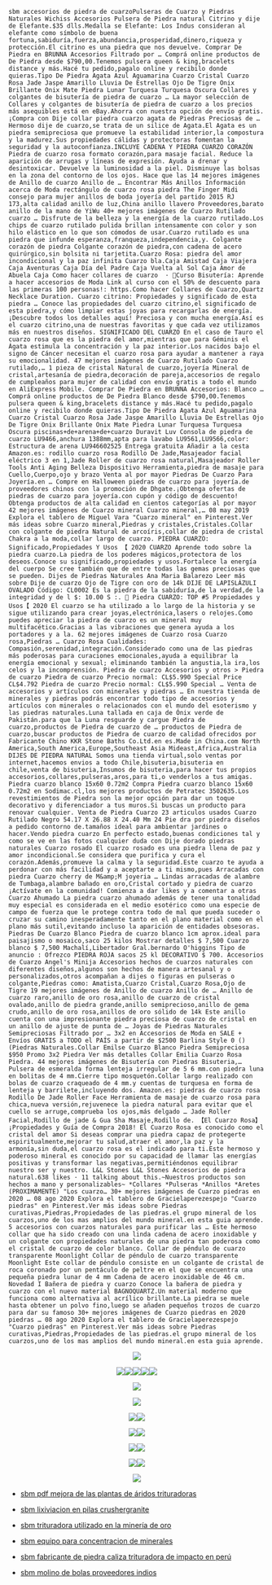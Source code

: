 
```
sbm accesorios de piedra de cuarzoPulseras de Cuarzo y Piedras Naturales Wichiss Accesorios Pulsera de Piedra natural Citrino y dije de Elefante.$35 dlls.Medalla se Elefante: Los Indus consideran al elefante como símbolo de buena fortuna,sabiduría,fuerza,abundancia,prosperidad,dinero,riqueza y protección.El citrino es una piedra que nos devuelve. Comprar De Piedra en BRUNNA Accesorios Filtrado por … Comprá online productos de De Piedra desde $790,00.Tenemos pulsera queen & king,bracelets distance y más.Hacé tu pedido,pagalo online y recibilo donde quieras.Tipo De Piedra Agata Azul Aguamarina Cuarzo Cristal Cuarzo Rosa Jade Jaspe Amarillo Lluvia De Estrellas Ojo De Tigre Onix Brillante Onix Mate Piedra Lunar Turquesa Turquesa Oscura Collares y colgantes de bisutería de piedra de cuarzo … La mayor selección de Collares y colgantes de bisutería de piedra de cuarzo a los precios más asequibles está en eBay.Ahorra con nuestra opción de envío gratis.¡Compra con Dije collar piedra cuarzo agata de Piedras Preciosas de … Hermoso dije de cuarzo,se trata de un silice de Agata.El Agata es un piedra semipreciosa que promueve la estabilidad interior,la compostura y la madurez.Sus propiedades cálidas y protectoras fomentan la seguridad y la autoconfianza.INCLUYE CADENA Y PIEDRA CUARZO CORAZÓN Piedra de cuarzo rosa formato corazón,para masaje facial. Reduce la aparición de arrugas y líneas de expresión. Ayuda a drenar y desintoxicar. Devuelve la luminosidad a la piel. Disminuye las bolsas en la zona del contorno de los ojos. Hace que las 14 mejores imágenes de Anillo de cuarzo Anillo de … Encontrar Más Anillos Información acerca de Moda rectángulo de cuarzo rosa piedra The Finger Midi consejo para mujer anillos de boda joyería del partido 2015 RJ 173,alta calidad anillo de luz,China anillo llavero Proveedores,barato anillo de la mano de YiWu 40+ mejores imágenes de Cuarzo Rutilado cuarzo … Disfrute de la belleza y la energía de la cuarzo rutilado.Los chips de cuarzo rutilado pulida brillan intensamente con color y son hilo elástico en lo que son cómodos de usar.Cuarzo rutilado es una piedra que infunde esperanza,franqueza,independencia,y. Colgante corazón de piedra Colgante corazón de piedra,con cadena de acero quirúrgico,sin bolsita ni tarjetita.Cuarzo Rosa: piedra del amor incondicional y la paz infinita Cuarzo bla.Caja Amistad Caja Viajera Caja Aventuras Caja Día del Padre Caja Vuelta al Sol Caja Amor de Abuela Caja Como hacer collares de cuarzo  · 📌Curso Bisutería: Aprende a hacer accesorios de Moda Link al curso con el 50% de descuento para las primeras 100 personas!: https.Como hacer Collares de Cuarzo,Quartz Necklace Duration. Cuarzo citrino: Propiedades y significado de esta piedra … Conoce las propiedades del cuarzo citrino,el significado de esta piedra,y cómo limpiar estas joyas para recargarlas de energía.¡Descubre todos los detalles aquí! Preciosa y con mucha energía.Así es el cuarzo citrino,una de nuestras favoritas y que cada vez utilizamos más en nuestros diseños. SIGNIFICADO DEL CUARZO En el caso de Tauro el cuarzo rosa que es la piedra del amor,mientras que para Géminis el Ágata estimula la concentración y la paz interior.Los nacidos bajo el signo de Cáncer necesitan el cuarzo rosa para ayudar a mantener a raya su emocionalidad. 47 mejores imágenes de Cuarzo Rutilado Cuarzo rutilado,… 1 pieza de cristal Natural de cuarzo,joyería Mineral de cristal,artesanía de piedra,decoración de pareja,accesorios de regalo de cumpleaños para mujer de calidad con envío gratis a todo el mundo en AliExpress Mobile. Comprar De Piedra en BRUNNA Accesorios: Blanco … Comprá online productos de De Piedra Blanco desde $790,00.Tenemos pulsera queen & king,bracelets distance y más.Hacé tu pedido,pagalo online y recibilo donde quieras.Tipo De Piedra Agata Azul Aguamarina Cuarzo Cristal Cuarzo Rosa Jade Jaspe Amarillo Lluvia De Estrellas Ojo De Tigre Onix Brillante Onix Mate Piedra Lunar Turquesa Turquesa Oscura piscinas+de+arena+de+cuarzo Duravit Luv Consola de piedra de cuarzo LU9466,anchura 1388mm,apta para lavabo LU9561,LU9566,color: Estructura de arena LU946602525 Entrega gratuita Añadir a la cesta Amazon.es: rodillo cuarzo rosa Rodillo De Jade,Masajeador facial eléctrico 3 en 1,Jade Roller de cuarzo rosa natural,Masajeador Roller Tools Anti Aging Belleza Dispositivo Herramienta,piedra de masaje para Cuello,Cuerpo,ojo y brazo Venta al por mayor Piedras De Cuarzo Para Joyería.en … Compre en Halloween piedras de cuarzo para joyería.de proveedores chinos con la promoción de Dhgate.¡Obtenga ofertas de piedras de cuarzo para joyería.con cupón y código de descuento! Obtenga productos de alta calidad en cientos categorías al por mayor 42 mejores imágenes de Cuarzo mineral Cuarzo mineral,… 08 may 2019 Explora el tablero de Miguel Vara "Cuarzo mineral" en Pinterest.Ver más ideas sobre Cuarzo mineral,Piedras y cristales,Cristales.Collar con colgante de piedra Natural de arcoíris,collar de piedra de cristal Chakra a la moda,collar largo de cuarzo. PIEDRA CUARZO: Significado,Propiedades Y Usos 【 2020 CUARZO Aprende todo sobre la piedra cuarzo.La piedra de los poderes mágicos,protectora de los deseos.Conoce su significado,propiedades y usos.Fortalece la energía del cuerpo Se cree también que de entre todas las gemas preciosas que se pueden. Dijes de Piedras Naturales Ana Maria Balarezo Leer más sobre Dije de cuarzo Ojo de Tigre con oro de 14k DIJE DE LAPISLÁZULI OVALADO Código: CL0002 Es la piedra de la sabiduría,de la verdad,de la integridad y de l $: 10.00 S :. 💎 Piedra CUARZO: TOP #5 Propiedades y Usos【 2020 El cuarzo se ha utilizado a lo largo de la historia y se sigue utilizando para crear joyas,electrónica,lasers o relojes.Como puedes apreciar la piedra de cuarzo es un mineral muy multifacético.Gracias a las vibraciones que genera ayuda a los portadores y a la. 62 mejores imágenes de Cuarzo rosa Cuarzo rosa,Piedras … Cuarzo Rosa Cualidades: Compasión,serenidad,integración.Considerado como una de las piedras más poderosas para curaciones emocionales,ayuda a equilibrar la energía emocional y sexual; eliminando también la angustia,la ira,los celos y la incomprensión. Piedra de cuarzo Accesorios y otros > Piedra de cuarzo Piedra de cuarzo Precio normal: CL$5.990 Special Price CL$4.792 Piedra de cuarzo Precio normal: CL$5.990 Special … Venta de accesorios y artículos con minerales y piedras … En nuestra tienda de minerales y piedras podrás encontrar todo tipo de accesorios y artículos con minerales o relacionados con el mundo del esoterismo y las piedras naturales.Luna tallada en caja de Ónix verde de Pakistán.para que la Luna resguarde y cargue Piedra de cuarzo,productos de Piedra de cuarzo de … productos de Piedra de cuarzo,buscar productos de Piedra de cuarzo de calidad ofrecidos por Fabricante Chino KKR Stone Baths Co.Ltd.en es.Made in China.com North America,South America,Europe,Southeast Asia Mideast,Africa,Australia DIJES DE PIEDRA NATURAL Somos una tienda virtual,solo ventas por internet,hacemos envios a todo Chile,bisuteria,bisuteria en chile,venta de bisuteria,Insumos de bisuteria,para hacer tus propios accesorios,collares,pulseras,aros,para ti,o venderlos a tus amigas. Piedra cuarzo blanco 15x60 0.72m2 Compra Piedra cuarzo blanco 15x60 0.72m2 en Sodimac.cl,los mejores productos de Petratec 3502635.Los revestimientos de Piedra son la mejor opción para dar un toque decorativo y diferenciador a tus muros.Si buscas un producto para renovar cualquier. Venta de Piedra Cuarzo 23 articulos usados Cuarzo Rutilado Negro 54.17 X 26.88 X 24.40 Mm 24 Pie dra por piedra diseños a pedido contorno de.tamaños ideal para ambientar jardines o hacer.Vendo piedra cuarzo En perfecto estado,buenas condiciones tal y como se ve en las fotos cualquier duda con Dije dorado piedras naturales Cuarzo rosado El cuarzo rosado es una piedra llena de paz y amor incondicional.Se considera que purifica y cura el corazón.Además,promueve la calma y la seguridad.Este cuarzo te ayuda a perdonar con más facilidad y a aceptarte a ti mismo,pues Arracadas con piedra Cuarzo cherry de M&amp;M joyeria … Lindas arracadas de alambre de Tumbaga,alambre bañado en oro,Cristal cortado y piedra de cuarzo ¡Actívate en la comunidad! Comienza a dar likes y a comentar a otras Cuarzo Ahumado La piedra cuarzo ahumado además de tener una tonalidad muy especial es considerada en el medio esotérico como una especie de campo de fuerza que le protege contra todo de mal que pueda suceder o cruzar su camino inesperadamente tanto en el plano material como en el plano más sutil,evitando incluso la aparición de entidades obsesoras. Piedras De Cuarzo Blanco Piedra de cuarzo blanco 1cm aprox.ideal para paisajismo o mosaico,saco 25 kilos Mostrar detalles $ 7,500 Cuarzo blanco $ 7,500 Machalí,Libertador Gral.bernardo O'higgins Tipo de anuncio : Ofrezco PIEDRA ROJA sacos 25 kl DECORATIVO $ 700. Accesorios de Cuarzo Angel's Minija Accesorios hechos de cuarzos naturales con diferentes diseños,algunos son hechos de manera artesanal y o personalizados,otros acompañan a dijes o figuras en pulseras o colgante,Piedras como: Amatista,Cuarzo Cristal,Cuarzo Rosa,Ojo de Tigre 19 mejores imágenes de Anillo de cuarzo Anillo de … Anillo de cuarzo raro,anillo de oro rosa,anillo de cuarzo de cristal ovalado,anillo de piedra grande,anillo semiprecioso,anillo de gema crudo,anillo de oro rosa,anillos de oro sólido de 14k Este anillo cuenta con una impresionante piedra preciosa de cuarzo de cristal en un anillo de ajuste de punta de … Joyas de Piedras Naturales Semipreciosas Filtrado por … 3x2 en Accesorios de Moda en SALE + Envíos GRATIS a TODO el PAÍS a partir de $2500 Barlina Style 0 () (Piedras Naturales.Collar Emilse Cuarzo Blanco Piedra Semipreciosa $950 Promo 3x2 Piedra Ver más detalles Collar Emilia Cuarzo Rosa Piedra. 44 mejores imágenes de Bisutería con Piedras Bisuteria,… Pulsera de esmeralda forma lenteja irregular de 5 6 mm.con piedra luna en bolitas de 4 mm.Cierre tipo mosquetón.Collar largo realizado con bolas de cuarzo craqueado de 4 mm.y cuentas de turquesa en forma de lenteja y barrilete,incluyendo dos. Amazon.es: piedras de cuarzo rosa Rodillo De Jade Roller Face Herramienta de masaje de cuarzo rosa para chica,nueva versión,rejuvenece la piedra natural para evitar que el cuello se arruge,comprueba los ojos,más delgado … Jade Roller Facial,Rodillo de jade & Gua Sha Masaje,Rodillo de. 【El Cuarzo Rosa】 ¡Propiedades y Guía de Compra 2018! El Cuarzo Rosa es conocido como el cristal del amor Si deseas comprar una piedra capaz de protegerte espiritualmente,mejorar tu salud,atraer el amor,la paz y la armonía,sin duda,el cuarzo rosa es el indicado para ti.Este hermoso y poderoso mineral es conocido por su capacidad de llamar las energías positivas y transformar las negativas,permitiéndonos equilibrar nuestro ser y nuestro. L&L Stones L&L Stones Accesorios de piedra natural.638 likes · 11 talking about this.~Nuestros productos son hechos a mano y personalizables~ *Collares *Pulseras *Anillos *Aretes (PROXIMAMENTE) "Los cuarzo… 30+ mejores imágenes de Cuarzo piedras en 2020 … 08 ago 2020 Explora el tablero de Gracielaperezespejo "Cuarzo piedras" en Pinterest.Ver más ideas sobre Piedras curativas,Piedras,Propiedades de las piedras.el grupo mineral de los cuarzos,uno de los mas amplios del mundo mineral.en esta guia aprende. 5 accesorios con cuarzos naturales para purificar las … Este hermoso collar que ha sido creado con una linda cadena de acero inoxidable y un colgante con propiedades naturales de una piedra tan poderosa como el cristal de cuarzo de color blanco. Collar de péndulo de cuarzo transparente Moonlight Collar de péndulo de cuarzo transparente Moonlight Este collar de péndulo consiste en un colgante de cristal de roca coronado por un pentáculo de peltre en el que se encuentra una pequeña piedra lunar de 4 mm Cadena de acero inoxidable de 46 cm. Novedad I Bañera de piedra y cuarzo Conoce la bañera de piedra y cuarzo con el nuevo material BAGNOQUARTZ.Un material moderno que funciona como alternativa al acrílico brillante.La piedra se muele hasta obtener un polvo fino,luego se añaden pequeños trozos de cuarzo para dar su famoso 30+ mejores imágenes de Cuarzo piedras en 2020 piedras … 08 ago 2020 Explora el tablero de Gracielaperezespejo "Cuarzo piedras" en Pinterest.Ver más ideas sobre Piedras curativas,Piedras,Propiedades de las piedras.el grupo mineral de los cuarzos,uno de los mas amplios del mundo mineral.en esta guia aprende. 
```

<div align="center">

<a href="https://es-crusher.shibang-china.com/github&k=sbm+accesorios+de+piedra+de+cuarzo"><img src="https://static.shibang-china.com/es/crusher/logo.jpg"></a>

<a href="https://es-crusher.shibang-china.com/github&k=sbm+accesorios+de+piedra+de+cuarzo"><img src="https://static.shibang-china.com/es/crusher/index.jpg"></a><a href="https://es-crusher.shibang-china.com/material.htmlgithub&k=sbm+accesorios+de+piedra+de+cuarzo"><img src="https://static.shibang-china.com/es/crusher/material.jpg"></a><a href="https://es-crusher.shibang-china.com/application.htmlgithub&k=sbm+accesorios+de+piedra+de+cuarzo"><img src="https://static.shibang-china.com/es/crusher/application.jpg"></a><a href="https://es-crusher.shibang-china.com/aboutus.htmlgithub&k=sbm+accesorios+de+piedra+de+cuarzo"><img src="https://static.shibang-china.com/es/crusher/aboutus.jpg"></a><a href="https://es-crusher.shibang-china.com/contact.htmlgithub&k=sbm+accesorios+de+piedra+de+cuarzo"><img src="https://static.shibang-china.com/es/crusher/contact.jpg"></a>

<a href="https://es-crusher.shibang-china.com/github&k=sbm+accesorios+de+piedra+de+cuarzo"><img src="https://static.shibang-china.com/es/crusher/banner.jpg"></a>

<a href="https://swt.shibang-china.com/github&k=sbm+accesorios+de+piedra+de+cuarzo"><img src="https://static.shibang-china.com/es/crusher/text.jpg"></a>

<a href="https://swt.shibang-china.com/github&k=sbm+accesorios+de+piedra+de+cuarzo"><img src="https://static.shibang-china.com/es/crusher/chat.jpg"></a><a href="https://es-crusher.shibang-china.com/contact.htmlgithub&k=sbm+accesorios+de+piedra+de+cuarzo"><img src="https://static.shibang-china.com/es/crusher/message.jpg"></a>

<a href="https://es-crusher.shibang-china.com/products/pe.htmlgithub&k=sbm+accesorios+de+piedra+de+cuarzo"><img src="https://static.shibang-china.com/es/crusher/pe.jpg"></a><a href="https://es-crusher.shibang-china.com/products/pf.htmlgithub&k=sbm+accesorios+de+piedra+de+cuarzo"><img src="https://static.shibang-china.com/es/crusher/pf.jpg"></a>

<a href="https://es-crusher.shibang-china.com/products/hpt.htmlgithub&k=sbm+accesorios+de+piedra+de+cuarzo"><img src="https://static.shibang-china.com/es/crusher/hpt.jpg"></a><a href="https://es-crusher.shibang-china.com/products/vsi.htmlgithub&k=sbm+accesorios+de+piedra+de+cuarzo"><img src="https://static.shibang-china.com/es/crusher/vsi.jpg"></a>

<a href="https://es-crusher.shibang-china.com/products/klv.htmlgithub&k=sbm+accesorios+de+piedra+de+cuarzo"><img src="https://static.shibang-china.com/es/crusher/klv.jpg"></a><a href="https://es-crusher.shibang-china.com/products/portable.htmlgithub&k=sbm+accesorios+de+piedra+de+cuarzo"><img src="https://static.shibang-china.com/es/crusher/portable.jpg"></a>

<a href="https://swt.shibang-china.com/github&k=sbm+accesorios+de+piedra+de+cuarzo"><img src="https://static.shibang-china.com/es/crusher/case.jpg"></a>

</div>


* [sbm pdf mejora de las plantas de áridos trituradoras](sbm%20pdf%20mejora%20de%20las%20plantas%20de%20%C3%A1ridos%20trituradoras.md)

* [sbm lixiviacion en pilas crushergranite](sbm%20lixiviacion%20en%20pilas%20crushergranite.md)

* [sbm trituradora utilizado en la minería de oro](sbm%20trituradora%20utilizado%20en%20la%20miner%C3%ADa%20de%20oro.md)

* [sbm equipo para concentracion de minerales](sbm%20equipo%20para%20concentracion%20de%20minerales.md)

* [sbm fabricante de piedra caliza trituradora de impacto en perú](sbm%20fabricante%20de%20piedra%20caliza%20trituradora%20de%20impacto%20en%20per%C3%BA.md)

* [sbm molino de bolas proveedores indios](sbm%20molino%20de%20bolas%20proveedores%20indios.md)
